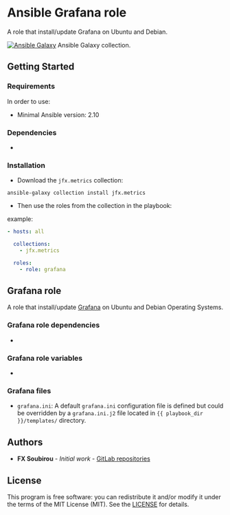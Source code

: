 # Ansible Grafana role

A role that install/update Grafana on Ubuntu and Debian.

[![Ansible Galaxy](https://shields.io/badge/Ansible_Galaxy-informational?logo=ansible&style=flat-square)](https://galaxy.ansible.com/jfx/system) Ansible Galaxy collection.

## Getting Started

### Requirements

In order to use:

* Minimal Ansible version: 2.10

### Dependencies

*

### Installation

* Download the `jfx.metrics` collection:

```shell
ansible-galaxy collection install jfx.metrics
```

* Then use the roles from the collection in the playbook:

example:

```yaml
- hosts: all

  collections:
    - jfx.metrics

  roles:
    - role: grafana
```

## Grafana role

A role that install/update [Grafana](https://grafana.com/oss/grafana/) on Ubuntu and Debian Operating Systems.

### Grafana role dependencies

*

### Grafana role variables

*

### Grafana files

* `grafana.ini`:
A default `grafana.ini` configuration file is defined but could be overridden by a `grafana.ini.j2` file located in `{{ playbook_dir }}/templates/` directory.

## Authors

* **FX Soubirou** - *Initial work* - [GitLab repositories](https://gitlab.com/op_so)

## License

This program is free software: you can redistribute it and/or modify it under the terms of the MIT License (MIT). See the [LICENSE](https://opensource.org/licenses/MIT) for details.
